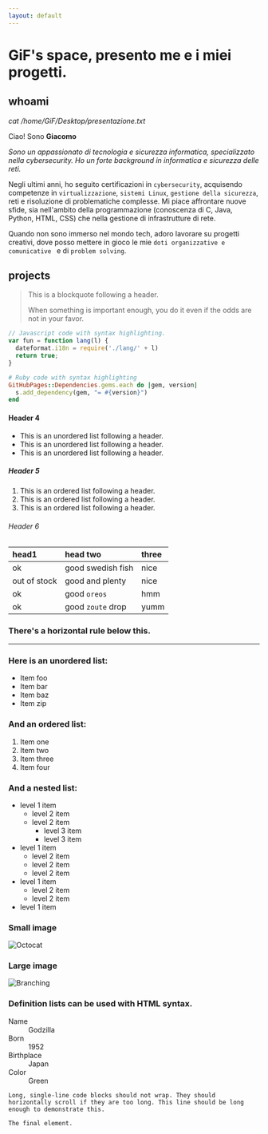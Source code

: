 ```yaml
---
layout: default
---
```


# GiF's space, presento me e i miei progetti.

## whoami

_cat /home/GiF/Desktop/presentazione.txt_

Ciao! Sono **Giacomo**

_Sono un appassionato di tecnologia e sicurezza informatica, specializzato nella cybersecurity. Ho un forte background in informatica e sicurezza delle reti._

Negli ultimi anni, ho seguito certificazioni in `cybersecurity`, acquisendo competenze in `virtualizzazione`, `sistemi Linux`, `gestione della sicurezza`, reti e risoluzione di problematiche complesse. Mi piace affrontare nuove sfide, sia nell'ambito della programmazione (conoscenza di C, Java, Python, HTML, CSS) che nella gestione di infrastrutture di rete.

Quando non sono immerso nel mondo tech, adoro lavorare su progetti creativi, dove posso mettere in gioco le mie `doti organizzative e comunicative ` e di `problem solving`.

## projects

> This is a blockquote following a header.
>
> When something is important enough, you do it even if the odds are not in your favor.


```js
// Javascript code with syntax highlighting.
var fun = function lang(l) {
  dateformat.i18n = require('./lang/' + l)
  return true;
}
```

```ruby
# Ruby code with syntax highlighting
GitHubPages::Dependencies.gems.each do |gem, version|
  s.add_dependency(gem, "= #{version}")
end
```

#### Header 4

*   This is an unordered list following a header.
*   This is an unordered list following a header.
*   This is an unordered list following a header.

##### Header 5

1.  This is an ordered list following a header.
2.  This is an ordered list following a header.
3.  This is an ordered list following a header.

###### Header 6

| head1        | head two          | three |
|:-------------|:------------------|:------|
| ok           | good swedish fish | nice  |
| out of stock | good and plenty   | nice  |
| ok           | good `oreos`      | hmm   |
| ok           | good `zoute` drop | yumm  |

### There's a horizontal rule below this.

* * *

### Here is an unordered list:

*   Item foo
*   Item bar
*   Item baz
*   Item zip

### And an ordered list:

1.  Item one
1.  Item two
1.  Item three
1.  Item four

### And a nested list:

- level 1 item
  - level 2 item
  - level 2 item
    - level 3 item
    - level 3 item
- level 1 item
  - level 2 item
  - level 2 item
  - level 2 item
- level 1 item
  - level 2 item
  - level 2 item
- level 1 item

### Small image

![Octocat](https://github.githubassets.com/images/icons/emoji/octocat.png)

### Large image

![Branching](https://guides.github.com/activities/hello-world/branching.png)


### Definition lists can be used with HTML syntax.

<dl>
<dt>Name</dt>
<dd>Godzilla</dd>
<dt>Born</dt>
<dd>1952</dd>
<dt>Birthplace</dt>
<dd>Japan</dd>
<dt>Color</dt>
<dd>Green</dd>
</dl>

```
Long, single-line code blocks should not wrap. They should horizontally scroll if they are too long. This line should be long enough to demonstrate this.
```

```
The final element.
```
